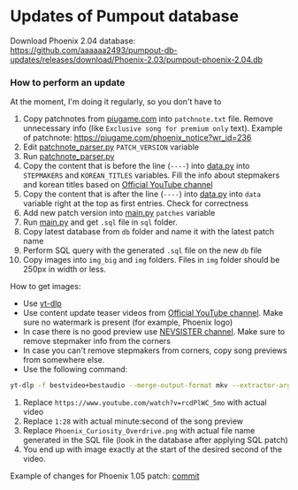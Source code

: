 # Updates of Pumpout database

Download Phoenix 2.04 database: https://github.com/aaaaaa2493/pumpout-db-updates/releases/download/Phoenix-2.03/pumpout-phoenix-2.04.db

### How to perform an update 
At the moment, I'm doing it regularly, so you don't have to

1. Copy patchnotes from [piugame.com](piugame.com) into `patchnote.txt` file. Remove unnecessary info (like `Exclusive song for premium only` text). Example of patchnote: https://piugame.com/phoenix_notice?wr_id=236
2. Edit [patchnote_parser.py](patchnote_parser.py) `PATCH_VERSION` variable
3. Run [patchnote_parser.py](patchnote_parser.py)
4. Copy the content that is before the line (`----`) into [data.py](data.py) into `STEPMAKERS` and `KOREAN_TITLES` variables. Fill the info about stepmakers and korean titles based on [Official YouTube channel](https://www.youtube.com/@PUMPITUPOfficial)
5. Copy the content that is after the line (`----`) into [data.py](data.py) into `data` variable right at the top as first entries. Check for correctness
6. Add new patch version into [main.py](main.py) `patches` variable
7. Run [main.py](main.py) and get `.sql` file in `sql` folder.
8. Copy latest database from `db` folder and name it with the latest patch name
9. Perform SQL query with the generated `.sql` file on the new `db` file
10. Copy images into `img_big` and `img` folders. Files in `img` folder should be 250px in width or less.

How to get images:
- Use [yt-dlp](https://github.com/yt-dlp/yt-dlp)
- Use content update teaser videos from [Official YouTube channel](https://www.youtube.com/@PUMPITUPOfficial). Make sure no watermark is present (for example, Phoenix logo)
- In case there is no good preview use [NEVSISTER channel](https://www.youtube.com/@NEVSISTER). Make sure to remove stepmaker info from the corners
- In case you can't remove stepmakers from corners, copy song previews from somewhere else.
- Use the following command:
```bash
yt-dlp -f bestvideo+bestaudio --merge-output-format mkv --extractor-args youtube:player_client=android -o 1.mkv https://www.youtube.com/watch?v=rcdPlWC_5mo && ffmpeg -ss 1:28 -i 1.mkv -vframes 1 Phoenix_Curiosity_Overdrive.png && rm 1.mkv
```
1. Replace `https://www.youtube.com/watch?v=rcdPlWC_5mo` with actual video
2. Replace `1:28` with actual minute:second of the song preview
3. Replace `Phoenix_Curiosity_Overdrive.png` with actual file name generated in the SQL file (look in the database after applying SQL patch)
4. You end up with image exactly at the start of the desired second of the video.

Example of changes for Phoenix 1.05 patch: [commit](https://github.com/aaaaaa2493/pumpout-db-updates/commit/345732013181cad314ff54afce22eb6a9c7c78c9)
